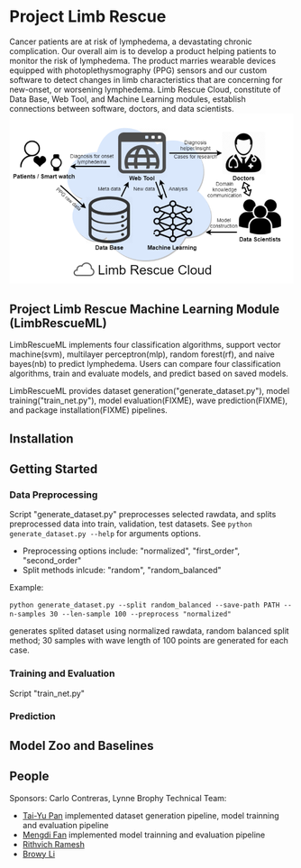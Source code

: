 # Project Limb Rescue
Cancer patients are at risk of lymphedema, a devastating chronic complication. Our overall aim is to develop a product helping patients to monitor the risk of lymphedema. The product marries wearable devices equipped with photoplethysmography (PPG) sensors and our custom software to detect changes in limb characteristics that are concerning for new-onset, or worsening lymphedema. 
Limb Rescue Cloud, constitute of Data Base, Web Tool, and Machine Learning modules, establish connections between software, doctors, and data scientists.
![alt text](figures/PLR_context_diagram.png "PLR conext diagram")
## Project Limb Rescue Machine Learning Module (LimbRescueML)
LimbRescueML implements four classification algorithms, support vector machine(svm), multilayer perceptron(mlp), random forest(rf), and naive bayes(nb) to predict lymphedema. Users can compare four classification algorithms, train and evaluate models, and predict based on saved models.

LimbRescueML provides dataset generation("generate_dataset.py"), model training("train_net.py"), model evaluation(FIXME), wave prediction(FIXME), and package installation(FIXME) pipelines.

## Installation

## Getting Started
### Data Preprocessing
Script "generate_dataset.py" preprocesses selected rawdata, and splits preprocessed data into train, validation, test datasets.
See `python generate_dataset.py --help` for arguments options.
- Preprocessing options include: "normalized", "first_order", "second_order"
- Split methods inlcude: "random", "random_balanced"

Example:
```
python generate_dataset.py --split random_balanced --save-path PATH --n-samples 30 --len-sample 100 --preprocess "normalized"
```
generates splited dataset using normalized rawdata, random balanced split method; 30 samples with wave length of 100 points are generated for each case.


### Training and Evaluation 
Script "train_net.py" 

### Prediction

## Model Zoo and Baselines

## People
Sponsors: Carlo Contreras, Lynne Brophy
Technical Team: 
- [Tai-Yu Pan](https://github.com/tydpan) implemented dataset generation pipeline, model trainning and evaluation pipeline
- [Mengdi Fan](https://github.com/mengdifan) implemented model trainning and evaluation pipeline
- [Rithvich Ramesh](https://github.com/rithvichramesh)
- [Browy Li](https://github.com/BrowyLi)


